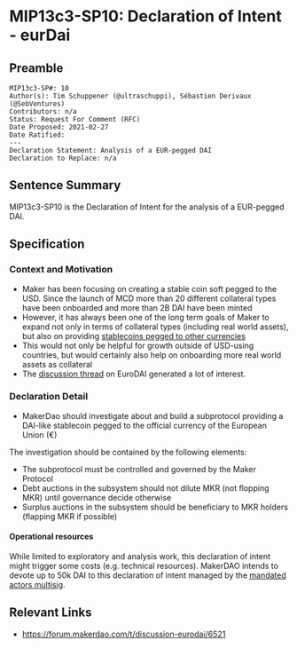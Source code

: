 # MIP13c3-SP10: Declaration of Intent - eurDai

## Preamble

```
MIP13c3-SP#: 10
Author(s): Tim Schuppener (@ultraschuppi), Sébastien Derivaux (@SebVentures)
Contributors: n/a
Status: Request For Comment (RFC)
Date Proposed: 2021-02-27
Date Ratified:
---
Declaration Statement: Analysis of a EUR-pegged DAI
Declaration to Replace: n/a
```

## Sentence Summary
MIP13c3-SP10 is the Declaration of Intent for the analysis of a EUR-pegged DAI.

## Specification

### Context and Motivation

* Maker has been focusing on creating a stable coin soft pegged to the USD. Since the launch of MCD more than 20 different collateral types have been onboarded and more than 2B DAI have been minted
* However, it has always been one of the long term goals of Maker to expand not only in terms of collateral types (including real world assets), but also on providing [stablecoins pegged to other currencies](https://forum.makerdao.com/t/puritydai-a-potential-solution-to-the-real-world-collateral-controversy/526)
* This would not only be helpful for growth outside of USD-using countries, but would certainly also help on onboarding more real world assets as collateral
* The [discussion thread](https://forum.makerdao.com/t/discussion-eurodai/6521) on EuroDAI generated a lot of interest.

### Declaration Detail

* MakerDao should investigate about and build a subprotocol providing a DAI-like stablecoin pegged to the official currency of the European Union (€)

The investigation should be contained by the following elements:

* The subprotocol must be controlled and governed by the Maker Protocol
* Debt auctions in the subsystem should not dilute MKR (not flopping MKR) until governance decide otherwise
* Surplus auctions in the subsystem should be beneficiary to MKR holders (flapping MKR if possible)

#### Operational resources

While limited to exploratory and analysis work, this declaration of intent might trigger some costs (e.g. technical resources). MakerDAO intends to devote up to 50k DAI to this declaration of intent managed by the [mandated actors multisig](https://forum.makerdao.com/t/signal-request-interim-dao-operating-budget/5924).

## Relevant Links

* https://forum.makerdao.com/t/discussion-eurodai/6521
